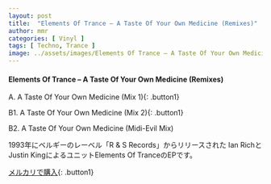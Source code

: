 ```yaml
---
layout: post
title:  "Elements Of Trance – A Taste Of Your Own Medicine (Remixes)"
author: mmr
categories: [ Vinyl ]
tags: [ Techno, Trance ]
image: ../assets/images/Elements Of Trance – A Taste Of Your Own Medicine (Remixes).jpg
---
```


#### Elements Of Trance – A Taste Of Your Own Medicine (Remixes)

A.  A Taste Of Your Own Medicine (Mix 1){: .button1}

B1. A Taste Of Your Own Medicine (Mix 2){: .button1}

B2. A Taste Of Your Own Medicine (Midi-Evil Mix)

1993年にベルギーのレーベル「R & S Records」からリリースされた	Ian RichとJustin KingによるユニットElements Of TranceのEPです。


[メルカリで購入](https://jp.mercari.com/item/m76921480559){: .button1}

